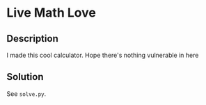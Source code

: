 # Live Math Love 
## Description 
I made this cool calculator. Hope there's nothing vulnerable in here 
## Solution 
See `solve.py`.